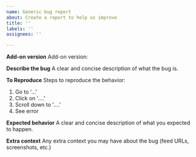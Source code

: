 ```yaml
---
name: Generic bug report
about: Create a report to help us improve
title: ''
labels: ''
assignees: ''

---
```


**Add-on version**
Add-on version:

**Describe the bug**
A clear and concise description of what the bug is.

**To Reproduce**
Steps to reproduce the behavior:
1. Go to '...'
2. Click on '....'
3. Scroll down to '....'
4. See error

**Expected behavior**
A clear and concise description of what you expected to happen.

**Extra context**
Any extra context you may have about the bug (feed URLs, screenshots, etc.)
